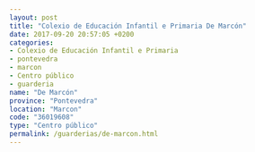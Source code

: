 ```yaml
---
layout: post
title: "Colexio de Educación Infantil e Primaria De Marcón"
date: 2017-09-20 20:57:05 +0200
categories:
- Colexio de Educación Infantil e Primaria
- pontevedra
- marcon
- Centro público
- guarderia
name: "De Marcón"
province: "Pontevedra"
location: "Marcon"
code: "36019608"
type: "Centro público"
permalink: /guarderias/de-marcon.html
---
```

